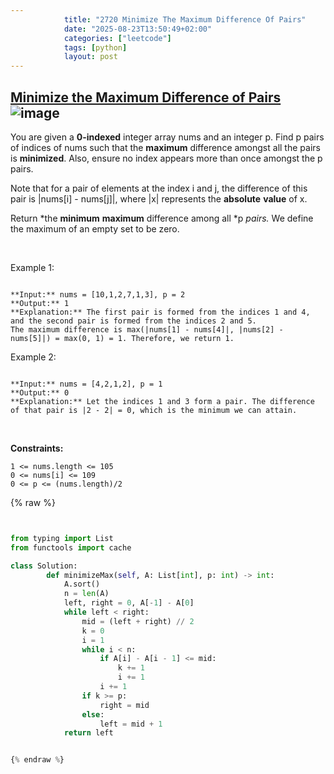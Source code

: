 ```yaml
---
            title: "2720 Minimize The Maximum Difference Of Pairs"
            date: "2025-08-23T13:50:49+02:00"
            categories: ["leetcode"]
            tags: [python]
            layout: post
---
```

            
## [Minimize the Maximum Difference of Pairs](https://leetcode.com/problems/minimize-the-maximum-difference-of-pairs) ![image](https://img.shields.io/badge/Difficulty-Medium-orange)

You are given a **0-indexed** integer array nums and an integer p. Find p pairs of indices of nums such that the **maximum** difference amongst all the pairs is **minimized**. Also, ensure no index appears more than once amongst the p pairs.

Note that for a pair of elements at the index i and j, the difference of this pair is |nums[i] - nums[j]|, where |x| represents the **absolute** **value** of x.

Return *the **minimum** **maximum** difference among all *p *pairs.* We define the maximum of an empty set to be zero.

 

Example 1:

```

**Input:** nums = [10,1,2,7,1,3], p = 2
**Output:** 1
**Explanation:** The first pair is formed from the indices 1 and 4, and the second pair is formed from the indices 2 and 5. 
The maximum difference is max(|nums[1] - nums[4]|, |nums[2] - nums[5]|) = max(0, 1) = 1. Therefore, we return 1.

```

Example 2:

```

**Input:** nums = [4,2,1,2], p = 1
**Output:** 0
**Explanation:** Let the indices 1 and 3 form a pair. The difference of that pair is |2 - 2| = 0, which is the minimum we can attain.

```

 

**Constraints:**

	1 <= nums.length <= 105
	0 <= nums[i] <= 109
	0 <= p <= (nums.length)/2

{% raw %}


```python


from typing import List
from functools import cache

class Solution:
        def minimizeMax(self, A: List[int], p: int) -> int:
            A.sort()
            n = len(A)
            left, right = 0, A[-1] - A[0]
            while left < right:
                mid = (left + right) // 2
                k = 0
                i = 1
                while i < n:
                    if A[i] - A[i - 1] <= mid:
                        k += 1
                        i += 1
                    i += 1
                if k >= p:
                    right = mid
                else:
                    left = mid + 1
            return left


{% endraw %}
```
